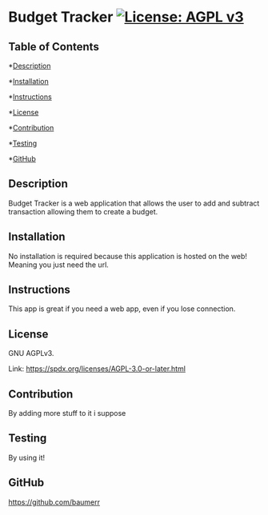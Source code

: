 # Budget Tracker [![License: AGPL v3](https://img.shields.io/badge/License-AGPL_v3-blue.svg)](https://www.gnu.org/licenses/agpl-3.0)  ## Table of Contents*[Description](#description)*[Installation](#installation)*[Instructions](#instructions)*[License](#lincense)*[Contribution](#contribution)*[Testing](#testing)*[GitHub](#github)## DescriptionBudget Tracker is a web application that allows the user to add and subtract transaction allowing them to create a budget.## InstallationNo installation is required because this application is hosted on the web! Meaning you just need the url.## InstructionsThis app is great if you need a web app, even if you lose connection.## License  GNU AGPLv3.  Link: https://spdx.org/licenses/AGPL-3.0-or-later.html  ## ContributionBy adding more stuff to it i suppose## TestingBy using it!## GitHubhttps://github.com/baumerr
